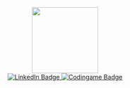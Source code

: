 <div id="header" align="center">
  <img src="https://s3-us-west-2.amazonaws.com/cbi-image-service-prd/original/251b88f5-8bbb-4a88-aaca-118ec4485c78.jfif?w=1920" width="150"/>
</div>
<div id="badges" align="center">
  <a href="https://www.linkedin.com/in/karlisgrants/">
    <img src="https://img.shields.io/badge/LinkedIn-blue" alt="LinkedIn Badge"/>
  </a>  
  <a href="https://www.codingame.com/profile/cc87f6e9480d6282fc64ba583f66c6b65528705">
    <img src="https://img.shields.io/badge/CodinGame-Papa__Carlos-Yellow" alt="Codingame Badge"/>
  </a>
</div>

